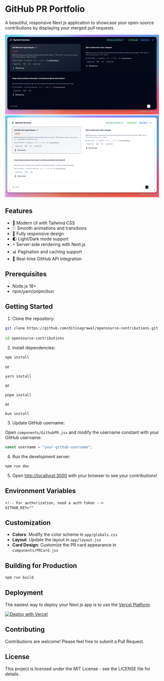 # GitHub PR Portfolio

A beautiful, responsive Next.js application to showcase your open-source contributions by displaying your merged pull requests.

![Dark](/public/main-dark.png)
![Light](/public/main-light.png)

## Features

-   🎨 Modern UI with Tailwind CSS
-   ✨ Smooth animations and transitions
-   📱 Fully responsive design
-   🌓 Light/Dark mode support
-   ⚡ Server-side rendering with Next.js
-   📊 Pagination and caching support
-   🎯 Real-time GitHub API integration

## Prerequisites

-   Node.js 18+
-   npm/yarn/pnpm/bun

## Getting Started

1. Clone the repository:

```bash
git clone https://github.com/ditinagrawal/opensource-contributions.git

cd opensource-contributions
```

2. Install dependencies:

```bash
npm install
```

or

```
yarn install
```

or

```
pnpm install
```

or

```
bun install
```

3. Update GitHub username:

Open `components/GithubPR.jsx` and modify the username constant with your GitHub username:

```javascript
const username = "your-github-username";
```

4. Run the development server:

```bash
npm run dev
```

5. Open [http://localhost:3000](http://localhost:3000) with your browser to see your contributions!

## Environment Variables

```env
<!-- For authorization, need a auth token -->
GITHUB_KEY=""
```

## Customization

-   **Colors**: Modify the color scheme in `app/globals.css`
-   **Layout**: Update the layout in `app/layout.jsx`
-   **Card Design**: Customize the PR card appearance in `components/PRCard.jsx`

## Building for Production

```bash
npm run build
```

## Deployment

The easiest way to deploy your Next.js app is to use the [Vercel Platform](https://vercel.com/new?utm_medium=default-template&filter=next.js&utm_source=create-next-app&utm_campaign=create-next-app-readme).

[![Deploy with Vercel](https://vercel.com/button)](https://vercel.com/new/clone?repository-url=https://github.com/ditinagrawal/opensource-contributions)

## Contributing

Contributions are welcome! Please feel free to submit a Pull Request.

## License

This project is licensed under the MIT License - see the LICENSE file for details.
